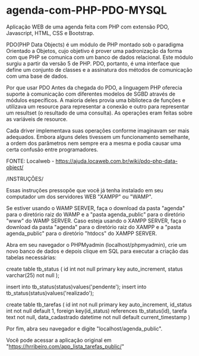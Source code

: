 # agenda-com-PHP-PDO-MYSQL
Aplicação WEB de uma agenda feita com PHP com extensão PDO, Javascript, HTML, CSS e Bootstrap.

PDO(PHP Data Objects) é um módulo de PHP montado sob o paradigma Orientado a Objetos, cujo objetivo é prover uma padronização da forma com que PHP se comunica com um banco de dados relacional. Este módulo surgiu a partir da versão 5 de PHP. PDO, portanto, é uma interface que define um conjunto de classes e a assinatura dos métodos de comunicação com uma base de dados.

Por que usar PDO Antes da chegada do PDO, a linguagem PHP oferecia suporte à comunicação com diferentes modelos de SGBD através de módulos específicos. A maioria deles provia uma biblioteca de funções e utilizava um resource para representar a conexão e outro para representar um resultset (o resultado de uma consulta). As operações eram feitas sobre as variáveis de resource.

Cada driver implementava suas operações conforme imaginavam ser mais adequados. Embora alguns deles tivessem um funcionamento semelhante, a ordem dos parâmetros nem sempre era a mesma e podia causar uma certa confusão entre programadores.

FONTE: Localweb - https://ajuda.locaweb.com.br/wiki/pdo-php-data-object/

/INSTRUÇÕES/

Essas instruções pressopõe que você já tenha instalado em seu computador um dos servidores WEB "XAMPP" ou "WAMP".

Se estiver usando o WAMP SERVER, faça o download da pasta "agenda" para o diretório raiz do WAMP e a "pasta agenda_public" para o diretório "www" do WAMP SERVER. Caso esteja usando o XAMPP SERVER, faça o download da pasta "agenda" para o diretório raiz do XAMPP e a "pasta agenda_public" para o diretório "htdocs" do XAMPP SERVER.

Abra em seu navegador o PHPMyadmin (localhost/phpmyadmin), crie um novo banco de dados e depois clique em SQL para executar a criação das tabelas necessárias:

create table tb_status ( id int not null primary key auto_increment, status varchar(25) not null );

insert into tb_status(status)values('pendente'); insert into tb_status(status)values('realizado');

create table tb_tarefas ( id int not null primary key auto_increment, id_status int not null default 1, foreign key(id_status) references tb_status(id), tarefa text not null, data_cadastrado datetime not null default current_timestamp )

Por fim, abra seu navegador e digite "localhost/agenda_public".

Você pode acessar a aplicação original em "https://hrribeiro.com/app_lista_tarefas_public/"
